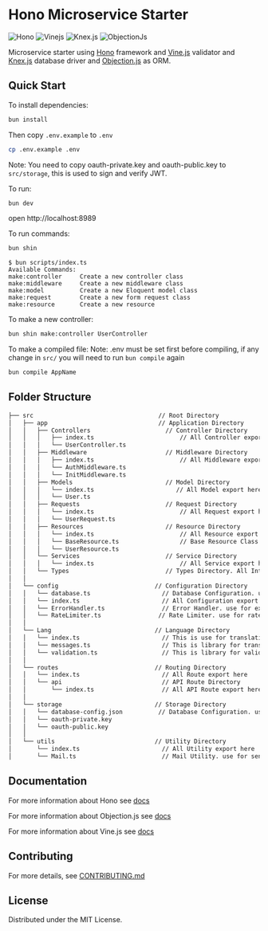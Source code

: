 # Hono Microservice Starter

![Hono](https://img.shields.io/badge/Hono-orange)
![Vinejs](https://img.shields.io/badge/Vine.js-8A2BE2)
![Knex.js](https://img.shields.io/badge/Knex.js-yellow)
![ObjectionJs](https://img.shields.io/badge/Objection.js-black)

Microservice starter using [Hono](https://hono.dev) framework and [Vine.js](https://vinejs.dev/docs/introduction) validator and [Knex.js](https://knexjs.org/) database driver and [Objection.js](https://vincit.github.io/objection.js/) as ORM.

## Quick Start

To install dependencies:

```sh
bun install
```

Then copy `.env.example` to `.env`

```sh
cp .env.example .env
```

Note: You need to copy oauth-private.key and oauth-public.key to `src/storage`, this is used to sign and verify JWT.

To run:

```sh
bun dev
```

open http://localhost:8989

To run commands:

```sh
bun shin
```

```
$ bun scripts/index.ts
Available Commands:
make:controller     Create a new controller class
make:middleware     Create a new middleware class
make:model          Create a new Eloquent model class
make:request        Create a new form request class
make:resource       Create a new resource
```

To make a new controller:

```sh
bun shin make:controller UserController
```

To make a compiled file:
Note: .env must be set first before compiling, if any change in `src/` you will need to run `bun compile` again 

```sh
bun compile AppName
```

## Folder Structure

```sh
├── src                                   // Root Directory
│   ├── app                               // Application Directory
│   │   ├── Controllers                     // Controller Directory
│   │   │   ├── index.ts                        // All Controller export here. auto export using command
│   │   │   └── UserController.ts
│   │   ├── Middleware                      // Middleware Directory
│   │   │   ├── index.ts                        // All Middleware export here. auto export using command
│   │   │   └── AuthMiddleware.ts
│   │   │   └── InitMiddleware.ts
│   │   ├── Models                          // Model Directory
│   │   │   └── index.ts                       // All Model export here. auto export using command
│   │   │   └── User.ts
│   │   ├── Requests                        // Request Directory
│   │   │   └── index.ts                        // All Request export here. auto export using command
│   │   │   └── UserRequest.ts
│   │   ├── Resources                       // Resource Directory
│   │   │   └── index.ts                        // All Resource export here. auto export using command
│   │   │   └── BaseResource.ts                 // Base Resource Class. use for all resource class to parse data
│   │   │   └── UserResource.ts
│   │   └── Services                        // Service Directory
│   │   │   └── index.ts                        // All Service export here no command to make services
│   │   └── Types                           // Types Directory. All Interface is here
│   │
│   └── config                           // Configuration Directory
│   │   └── database.ts                    // Database Configuration. use for knex and objection setting
│   │   └── index.ts                       // All Configuration export here
│   │   └── ErrorHandler.ts                // Error Handler. use for exception error handling
│   │   └── RateLimiter.ts                // Rate Limiter. use for rate limiting
│   │
│   └── Lang                             // Language Directory
│   │   └── index.ts                       // This is use for translation eg: t("Hi :name, Welcome back", {name: "Hono"})
│   │   └── messages.ts                    // This is library for translation
│   │   └── validation.ts                  // This is library for validation
│   │
│   └── routes                           // Routing Directory
│   │   └── index.ts                       // All Route export here
│   │   └── api                            // API Route Directory
│   │       └── index.ts                   // All API Route export here
│   │
│   └── storage                          // Storage Directory
│   │   └── database-config.json          // Database Configuration. use for knex and objection connections
│   │   └── oauth-private.key
│   │   └── oauth-public.key
│   │
│   └── utils                            // Utility Directory
│       └── index.ts                       // All Utility export here
│       └── Mail.ts                        // Mail Utility. use for sending email

```

## Documentation

For more information about Hono see [docs](https://hono.dev/docs/)

For more information about Objection.js see [docs](https://vincit.github.io/objection.js/guide/getting-started.html)

For more information about Vine.js see [docs](https://vinejs.dev/docs/introduction)

## Contributing

For more details, see [CONTRIBUTING.md](CONTRIBUTING.md)

## License

Distributed under the MIT License.
